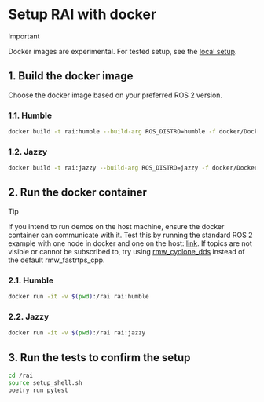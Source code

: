 # Setup RAI with docker

> [!IMPORTANT]
> Docker images are experimental. For tested setup, see the [local setup](../README.md#setup-local).

## 1. Build the docker image

Choose the docker image based on your preferred ROS 2 version.

### 1.1. Humble

```bash
docker build -t rai:humble --build-arg ROS_DISTRO=humble -f docker/Dockerfile .
```

### 1.2. Jazzy

```bash
docker build -t rai:jazzy --build-arg ROS_DISTRO=jazzy -f docker/Dockerfile .
```

## 2. Run the docker container

> [!TIP]
> If you intend to run demos on the host machine, ensure the docker container can communicate with it.
> Test this by running the standard ROS 2 example with one node in docker and one on the host: [link](https://docs.ros.org/en/jazzy/Installation/Ubuntu-Install-Debs.html#try-some-examples).
> If topics are not visible or cannot be subscribed to, try using [rmw_cyclone_dds](https://github.com/ros2/rmw_cyclonedds) instead of the default rmw_fastrtps_cpp.

### 2.1. Humble

```bash
docker run -it -v $(pwd):/rai rai:humble
```

### 2.2. Jazzy

```bash
docker run -it -v $(pwd):/rai rai:jazzy
```

## 3. Run the tests to confirm the setup

```sh
cd /rai
source setup_shell.sh
poetry run pytest
```
